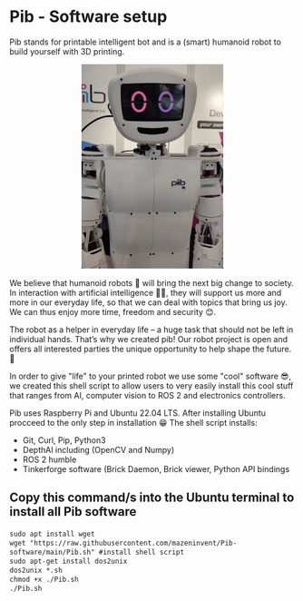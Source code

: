 # Pib - Software  setup
Pib stands for printable intelligent bot and is a (smart) humanoid robot to build yourself with 3D printing.

<p align="center">
  <img width="250" height="360" src="https://github.com/mazeninvent/mo/blob/ab9138e3f7f0c4923982455f656123f1483668ce/IMG-8464.jpg">
</p>

We believe that humanoid robots 🤖 will bring the next big change to society. In interaction with artificial intelligence 👨‍💻, they will support us more and more in our everyday life, so that we can deal with topics that bring us joy. We can thus enjoy more time, freedom and security 😊.

The robot as a helper in everyday life – a huge task that should not be left in individual hands. That’s why we created pib! Our robot project is open and offers all interested parties the unique opportunity to help shape the future. 🤖

In order to give "life" to your printed robot we use some "cool" software 😎, we created this shell script to allow users to very easily install this cool stuff that ranges from AI, computer vision to ROS 2 and electronics controllers.

Pib uses Raspberry Pi and Ubuntu 22.04 LTS. After installing Ubuntu procceed to the only step in installation 😁
The shell script installs:
- Git, Curl, Pip, Python3
- DepthAI including (OpenCV and Numpy)
- ROS 2 humble
- Tinkerforge software (Brick Daemon, Brick viewer, Python API bindings

## Copy this command/s into the Ubuntu terminal to install all Pib software

```
sudo apt install wget 
wget "https://raw.githubusercontent.com/mazeninvent/Pib-software/main/Pib.sh" #install shell script
sudo apt-get install dos2unix
dos2unix *.sh
chmod +x ./Pib.sh
./Pib.sh
```
